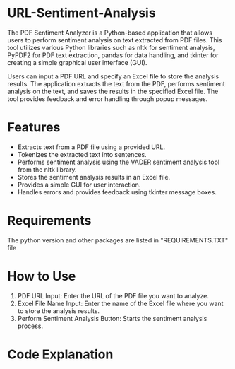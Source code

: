 # URL-Sentiment-Analysis
The PDF Sentiment Analyzer is a Python-based application that allows users to perform sentiment analysis on text extracted from PDF files. This tool utilizes various Python libraries such as nltk for sentiment analysis, PyPDF2 for PDF text extraction, pandas for data handling, and tkinter for creating a simple graphical user interface (GUI).

Users can input a PDF URL and specify an Excel file to store the analysis results. The application extracts the text from the PDF, performs sentiment analysis on the text, and saves the results in the specified Excel file. The tool provides feedback and error handling through popup messages.

# Features
- Extracts text from a PDF file using a provided URL.
- Tokenizes the extracted text into sentences.
- Performs sentiment analysis using the VADER sentiment analysis tool from the nltk library.
- Stores the sentiment analysis results in an Excel file.
- Provides a simple GUI for user interaction.
- Handles errors and provides feedback using tkinter message boxes.

# Requirements
The python version and other packages are listed in "REQUIREMENTS.TXT" file

# How to Use
1. PDF URL Input: Enter the URL of the PDF file you want to analyze.
2. Excel File Name Input: Enter the name of the Excel file where you want to store the analysis results.
3. Perform Sentiment Analysis Button: Starts the sentiment analysis process.

# Code Explanation

